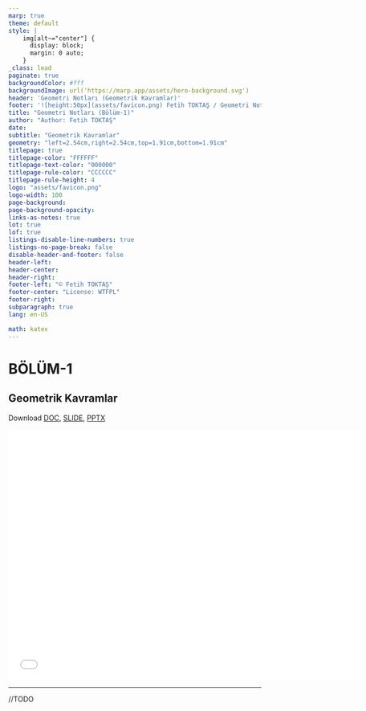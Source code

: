 ```yaml
---
marp: true
theme: default
style: |
    img[alt~="center"] {
      display: block;
      margin: 0 auto;
    }
_class: lead
paginate: true
backgroundColor: #fff
backgroundImage: url('https://marp.app/assets/hero-background.svg')
header: 'Geometri Notları (Geometrik Kavramlar)'
footer: '![height:50px](assets/favicon.png) Fetih TOKTAŞ / Geometri Notları - Bölüm-1'
title: "Geometri Notları (Bölüm-1)"
author: "Author: Fetih TOKTAŞ"
date:
subtitle: "Geometrik Kavramlar"
geometry: "left=2.54cm,right=2.54cm,top=1.91cm,bottom=1.91cm"
titlepage: true
titlepage-color: "FFFFFF"
titlepage-text-color: "000000"
titlepage-rule-color: "CCCCCC"
titlepage-rule-height: 4
logo: "assets/favicon.png"
logo-width: 100 
page-background:
page-background-opacity:
links-as-notes: true
lot: true
lof: true
listings-disable-line-numbers: true
listings-no-page-break: false
disable-header-and-footer: false
header-left:
header-center:
header-right:
footer-left: "© Fetih TOKTAŞ"
footer-center: "License: WTFPL"
footer-right:
subparagraph: true
lang: en-US 

math: katex
---
```


<!-- _backgroundColor: aquq -->

<!-- _color: orange -->

<!-- paginate: false -->

# BÖLÜM-1

## Geometrik Kavramlar

Download [DOC](chapter-1.md_doc.pdf), [SLIDE](chapter-1.md_slide.pdf), [PPTX](chapter-1.md_slide.pptx)

<iframe width=700, height=500 frameBorder=0 src="../chapter-1.md_slide.html"></iframe>

---

<!-- paginate: true -->


//TODO 




